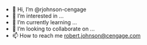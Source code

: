 - 👋 Hi, I’m @rjohnson-cengage
- 👀 I’m interested in ...
- 🌱 I’m currently learning ...
- 💞️ I’m looking to collaborate on ...
- 📫 How to reach me robert.johnson@cengage.com

<!---
rjohnson-cengage/rjohnson-cengage is a ✨ special ✨ repository because its `README.md` (this file) appears on your GitHub profile.
You can click the Preview link to take a look at your changes.
--->
